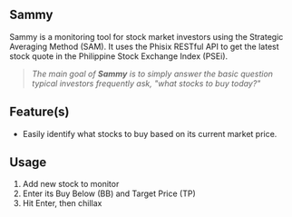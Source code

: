 Sammy
---

Sammy is a monitoring tool for stock market investors using the Strategic Averaging Method (SAM). It uses the Phisix RESTful API to get the latest stock quote in the Philippine Stock Exchange Index (PSEi).

> _The main goal of **Sammy** is to simply answer the basic question typical investors frequently ask, "what stocks to buy today?"_

Feature(s)
---

* Easily identify what stocks to buy based on its current market price.

Usage
---

1. Add new stock to monitor
2. Enter its Buy Below (BB) and Target Price (TP)
3. Hit Enter, then chillax



